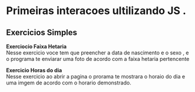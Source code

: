 <h1>Primeiras interacoes ultilizando JS .</h1>
<h2>Exercicios Simples</h2>
<p><strong> Exerciocio Faixa Hetaria</strong> <br>
Nesse exercicio voce tem que preencher a data de nascimento e o sexo , e o programa te enviarar uma foto de acordo com a faixa hetaria pertencente </p>
<p><strong>Exercicio Horas do dia</strong> <br>
Nesse exercicio ao abrir a pagina o prorama te mostrara o horaio do dia e uma imgem de acordo com o horario demonstrado.</p>
